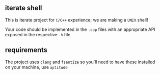 iterate shell
-------------

This is iterate project for `C/C++` experience; we are making a `UNIX`
shell! 

Your code should be implemented in the `.cpp` files with an
appropriate API exposed in the respective `.h` file.

requirements
------------

The project uses `clang` and `fsantize` so you'll need to have these
installed on your machine, use `aptitude`
